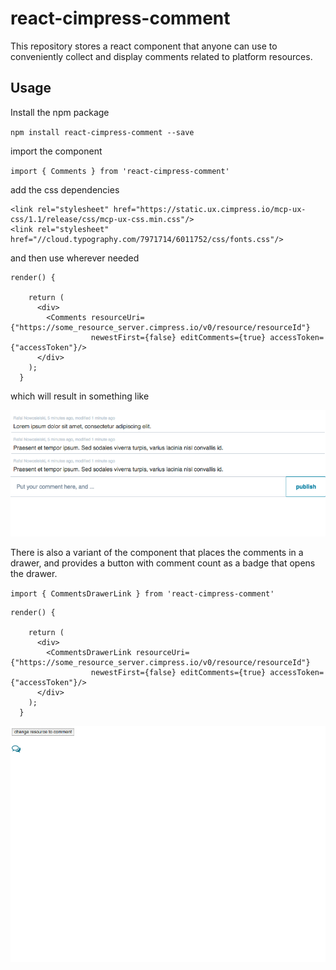 # react-cimpress-comment

This repository stores a react component that anyone can use to conveniently collect and display comments related to platform resources.

## Usage

Install the npm package

`npm install react-cimpress-comment --save`

import the component

`import { Comments } from 'react-cimpress-comment'`

add the css dependencies

```
<link rel="stylesheet" href="https://static.ux.cimpress.io/mcp-ux-css/1.1/release/css/mcp-ux-css.min.css"/>
<link rel="stylesheet" href="//cloud.typography.com/7971714/6011752/css/fonts.css"/>
```

and then use wherever needed

    render() {

        return (
          <div>
            <Comments resourceUri={"https://some_resource_server.cimpress.io/v0/resource/resourceId"}
                      newestFirst={false} editComments={true} accessToken={"accessToken"}/>
          </div>
        );
      }

which will result in something like

![Demo](./demo.gif)

There is also a variant of the component that places the comments in a drawer, and provides a button with comment count as a badge that opens the drawer.

`import { CommentsDrawerLink } from 'react-cimpress-comment'`

    render() {

        return (
          <div>
            <CommentsDrawerLink resourceUri={"https://some_resource_server.cimpress.io/v0/resource/resourceId"}
                      newestFirst={false} editComments={true} accessToken={"accessToken"}/>
          </div>
        );
      }

![Demo](./demo-drawer.gif)
